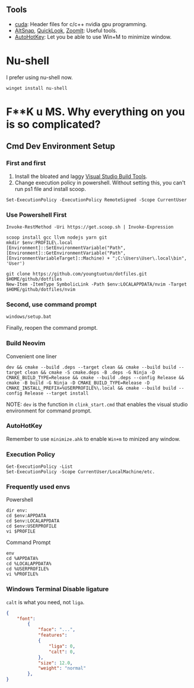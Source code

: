 Tools
-----

+ [cuda](https://docs.nvidia.com/cuda/cuda-installation-guide-microsoft-windows/contents.html): Header files for c/c++ nvidia gpu programming.
+ [AltSnap](https://github.com/RamonUnch/AltSnap/releases), [QuickLook](https://github.com/QL-Win/QuickLook/releases), [ZoomIt](https://learn.microsoft.com/en-us/sysinternals/downloads/zoomit): Useful tools.
+ [AutoHotKey](https://www.autohotkey.com/): Let you be able to use Win+M to minimize window.

# Nu-shell

I prefer using nu-shell now.

```console
winget install nu-shell
```

# F**K u MS. Why everything on you is so complicated?


Cmd Dev Environment Setup
-------------------------

### First and first

1. Install the bloated and laggy [Visual Studio Build Tools](https://visualstudio.microsoft.com/downloads/?q=build+tools#build-tools-for-visual-studio-2022).
2. Change execution policy in powershell. Without setting this, you can't run ps1 file and install scoop.

```console
Set-ExecutionPolicy -ExecutionPolicy RemoteSigned -Scope CurrentUser
```

### Use Powershell First

```console
Invoke-RestMethod -Uri https://get.scoop.sh | Invoke-Expression
```

```console
scoop install gcc llvm nodejs yarn git
mkdir $env:PROFILE\.local
[Environment]::SetEnvironmentVariable("Path", [Environment]::GetEnvironmentVariable("Path", [EnvironmentVariableTarget]::Machine) + ";C:\Users\User\.local\bin", 'User')
```

```console
git clone https://github.com/youngtuotuo/dotfiles.git $HOME/github/dotfiles
New-Item -ItemType SymbolicLink -Path $env:LOCALAPPDATA/nvim -Target $HOME/github/dotfiles/nvim
```

### Second, use command prompt

```console
windows/setup.bat
```

Finally, reopen the command prompt.

### Build Neovim

Convenient one liner

```console
dev && cmake --build .deps --target clean && cmake --build build --target clean && cmake -S cmake.deps -B .deps -G Ninja -D CMAKE_BUILD_TYPE=Release && cmake --build .deps --config Release && cmake -B build -G Ninja -D CMAKE_BUILD_TYPE=Release -D CMAKE_INSTALL_PREFIX=%USERPROFILE%\.local && cmake --build build --config Release --target install
```

NOTE: `dev` is the function in `clink_start.cmd` that enables the visual studio environment for command prompt.

### AutoHotKey

Remember to use `minimize.ahk` to enable `Win+m` to minized any window.


### Execution Policy

```console
Get-ExecutionPolicy -List
Set-ExecutionPolicy -Scope CurrentUser/LocalMachine/etc.
```

### Frequently used envs

Powershell

```console
dir env:
cd $env:APPDATA
cd $env:LOCALAPPDATA
cd $env:USERPROFILE
vi $PROFILE
```

Command Prompt

```console
env
cd %APPDATA%
cd %LOCALAPPDATA%
cd %USERPROFILE%
vi %PROFILE%
```

### Windows Terminal Disable ligature

`calt` is what you need, not `liga`.

```json
{
    "font":
        {
            "face": "...",
            "features":
            {
                "liga": 0,
                "calt": 0,
            },
            "size": 12.0,
            "weight": "normal"
        },
}
```

